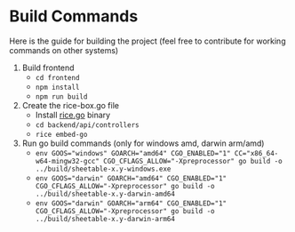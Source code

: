 # Build Commands
Here is the guide for building the project (feel free to contribute for working commands on other systems)

1. Build frontend
   - ```cd frontend```
   - ```npm install```
   - ```npm run build```
2. Create the rice-box.go file
    - Install [rice.go](https://github.com/GeertJohan/go.rice) binary
    - ```cd backend/api/controllers```
    - ```rice embed-go```
3. Run go build commands (only for windows amd, darwin arm/amd)
   - ```env GOOS="windows" GOARCH="amd64" CGO_ENABLED="1" CC="x86_64-w64-mingw32-gcc" CGO_CFLAGS_ALLOW="-Xpreprocessor" go build -o ../build/sheetable-x.y-windows.exe```
   - ```env GOOS="darwin" GOARCH="amd64" CGO_ENABLED="1" CGO_CFLAGS_ALLOW="-Xpreprocessor" go build -o ../build/sheetable-x.y-darwin-amd64```
   - ```env GOOS="darwin" GOARCH="arm64" CGO_ENABLED="1" CGO_CFLAGS_ALLOW="-Xpreprocessor" go build -o ../build/sheetable-x.y-darwin-arm64```